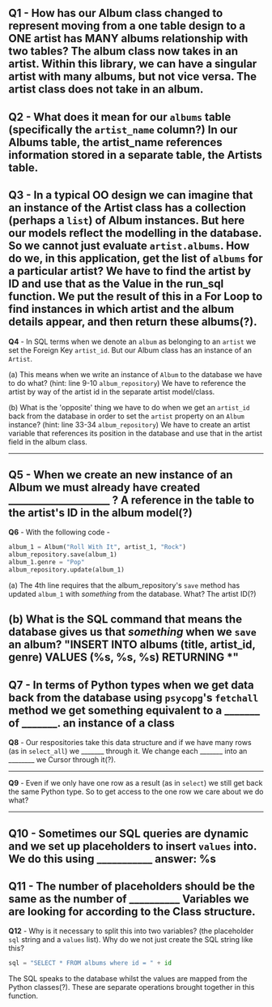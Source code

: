 **Q1** - How has our Album class changed to represent moving from a one table design to a **ONE artist has MANY albums** relationship with two tables?
The album class now takes in an artist. Within this library, we can have a singular artist with many albums, but not vice versa. The artist class does not take in an album.
---

**Q2** - What does it mean for our `albums` table (specifically the `artist_name` column?)
In our Albums table, the artist_name references information stored in a separate table, the Artists table.
---

**Q3** - In a typical OO design we can imagine that an instance of the Artist class has a collection (perhaps a `list`) of Album instances. But here our models reflect the modelling in the database. So we cannot just evaluate `artist.albums`. How do we, in this application, get the list of `albums` for a particular artist?
We have to find the artist by ID and use that as the Value in the run_sql function. We put the result of this in a For Loop to find instances in which artist and the album details appear, and then return these albums(?).
---

**Q4** - In SQL terms when we denote an `album` as belonging to an `artist` we set the Foreign Key `artist_id`. But our Album class has an instance of an `Artist`. 

(a) This means when we write an instance of `Album` to the database we have to do what? (hint: line 9-10 `album_repository`)
We have to reference the artist by way of the artist id in the separate artist model/class.

(b) What is the 'opposite' thing we have to do when we get an `artist_id` back from the database in order to set the `artist` property on an `Album` instance? (hint: line 33-34 `album_repository`)
We have to create an artist variable that references its position in the database and use that in the artist field in the album class.

---
**Q5** - When we create an new instance of an Album we must already have created  ____________________ ? 
A reference in the table to the artist's ID in the album model(?)
---
**Q6** - With the following code -

```python
album_1 = Album("Roll With It", artist_1, "Rock")
album_repository.save(album_1)
album_1.genre = "Pop"
album_repository.update(album_1)
```
(a) The 4th line requires that the album_repository's `save` method has updated `album_1` with *something* from the database. What? 
The artist ID(?)

(b) What is the SQL command that means the database gives us that *something* when we `save` an album?
"INSERT INTO albums (title, artist_id, genre) VALUES (%s, %s, %s) RETURNING *"
---
**Q7** - In terms of Python types when we get data back from the database using `psycopg`'s `fetchall` method we get something equivalent to a _______ of _______.
an instance of a class
---
**Q8** - Our respositories take this data structure and if we have many rows (as in `select_all`) we _______ through it. We change each _______ into an ________
we Cursor through it(?). 

---
**Q9** - Even if we only have one row as a result (as in `select`) we still get back the same Python type. So to get access to the one row we care about we do what?


---
**Q10** - Sometimes our SQL queries are dynamic and we set up placeholders to insert `values` into. We do this using  ___________
answer: %s
---
**Q11** - The number of placeholders should be the same as the number of __________
Variables we are looking for according to the Class structure.
---
**Q12** - Why is it necessary to split this into two variables? (the placeholder `sql` string and a `values` list). Why do we not just create the SQL string like this?

```python
sql = "SELECT * FROM albums where id = " + id
```
The SQL speaks to the database whilst the values are mapped from the Python classes(?). These are separate operations brought together in this function.









